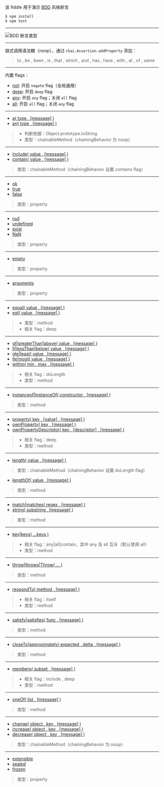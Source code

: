 该 fiddle 用于演示 [BDD](http://chaijs.com/api/bdd/) 风格断言

```sh
$ npm install
$ npm test
```

---

![BDD 断言类型](https://raw.githubusercontent.com/pwnn/img/master/chai-BDD-assertion-types.png)

---

链式调用语法糖（noop），通过 `chai.Assertion.addProperty` 添加：

> to , be , been , is , that , which , and , has , have , with , at , of , same

---

内置 flags：

- [not](http://chaijs.com/api/bdd/#method_not): 开启 `negate` flag（全局通用）
- [deep](http://chaijs.com/api/bdd/#method_deep): 开启 `deep` flag
- [any](http://chaijs.com/api/bdd/#method_any): 开启 `any` flag；关闭 `all` flag
- [all](http://chaijs.com/api/bdd/#method_all): 开启 `all` flag；关闭 `any` flag

---

- [a( type , [message] )](http://chaijs.com/api/bdd/#method_a)
- [an( type , [message] )](http://chaijs.com/api/bdd/#method_a)

> - 判断依据：Object.prototype.toString
> - 类型：chainableMethod（chainingBehavior 为 noop）

---

- [include( value , [message] )](http://chaijs.com/api/bdd/#method_include)
- [contain( value , [message] )](http://chaijs.com/api/bdd/#method_include)

> 类型：chainableMethod（chainingBehavior 设置 contains flag）

---

- [ok](http://chaijs.com/api/bdd/#method_ok)
- [true](http://chaijs.com/api/bdd/#method_true)
- [false](http://chaijs.com/api/bdd/#method_false)

> 类型：property

---

- [null](http://chaijs.com/api/bdd/#method_null)
- [undefined](http://chaijs.com/api/bdd/#method_undefined)
- [exist](http://chaijs.com/api/bdd/#method_exist)
- [NaN](http://chaijs.com/api/bdd/#method_nan)

> 类型：property

---

- [empty](http://chaijs.com/api/bdd/#method_empty)

> 类型：property

---

- [arguments](http://chaijs.com/api/bdd/#method_arguments)

> 类型：property

---

- [equal( value , [message] )](http://chaijs.com/api/bdd/#method_equal)
- [eql( value , [message] )](http://chaijs.com/api/bdd/#method_eql)

> - 类型：method
> - 相关 flag：deep

---

- [gt|greaterThan|above( value , [message] )](http://chaijs.com/api/bdd/#method_above)
- [lt|lessThan|below( value , [message] )](http://chaijs.com/api/bdd/#method_below)
- [gte|least( value , [message] )](http://chaijs.com/api/bdd/#method_least)
- [lte|most( value , [message] )](http://chaijs.com/api/bdd/#method_most)
- [within( min , max , [message] )](http://chaijs.com/api/bdd/#method_within)

> - 相关 flag：doLength
> - 类型：method

---

- [instanceof|instanceOf( constructor , [message] )](http://chaijs.com/api/bdd/#method_instanceof)

> 类型：method

---

- [property( key , [value] , [message] )](http://chaijs.com/api/bdd/#method_property)
- [ownProperty( key , [message] )](http://chaijs.com/api/bdd/#method_ownproperty)
- [ownPropertyDescriptor( key , [descriptor] , [message] )](http://chaijs.com/api/bdd/#method_ownpropertydescriptor)

> - 相关 flag：deep
> - 类型：method

---

- [length( value , [message] )](http://chaijs.com/api/bdd/#method_length)

> 类型：chainableMethod（chainingBehavior 设置 doLength flag）

- [lengthOf( value , [message] )](http://chaijs.com/api/bdd/#method_lengthof)

> 类型：method

---

- [match|matches( regex , [message] )](http://chaijs.com/api/bdd/#method_match)
- [string( substring , [message] )](http://chaijs.com/api/bdd/#method_string)

> 类型：method

---

- [key|keys( ...keys )](http://chaijs.com/api/bdd/#method_keys)

> - 相关 flag：any|all|contain，其中 any 及 all 互斥（默认使用 all）
> - 类型：method

---

- [throw|throws|Throw( ... )](http://chaijs.com/api/bdd/#method_throw)

> 类型：method

---

- [respondTo( method , [message] )](http://chaijs.com/api/bdd/#method_respondto)

> - 相关 flag：itself
> - 类型：method

---

- [satisfy|satisfies( func , [message] )](http://chaijs.com/api/bdd/#method_satisfy)

> 类型：method

---

- [closeTo|approximately( expected , delta , [message] )](http://chaijs.com/api/bdd/#method_closeto)

> 类型：method

---

- [members( subset , [message] )](http://chaijs.com/api/bdd/#method_members)

> - 相关 flag：include , deep
> - 类型：method

---

- [oneOf( list , [message] )](http://chaijs.com/api/bdd/#method_oneof)

> 类型：method

---

- [change( object , key , [message] )](http://chaijs.com/api/bdd/#method_change)
- [increase( object , key , [message] )](http://chaijs.com/api/bdd/#method_increase)
- [decrease( object , key , [message] )](http://chaijs.com/api/bdd/#method_decrease)

> 类型：chainableMethod（chainingBehavior 为 noop）

---

- [extensible](http://chaijs.com/api/bdd/#method_extensible)
- [sealed](http://chaijs.com/api/bdd/#method_sealed)
- [frozen](http://chaijs.com/api/bdd/#method_frozen)

> 类型：property
